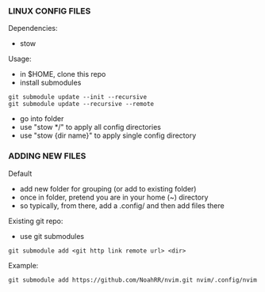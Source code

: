 ### LINUX CONFIG FILES
Dependencies:
- stow

Usage:
- in $HOME, clone this repo
- install submodules
```
git submodule update --init --recursive
git submodule update --recursive --remote
```
- go into folder
- use "stow */" to apply all config directories
- use "stow {dir name}" to apply single config directory

### ADDING NEW FILES
Default
- add new folder for grouping (or add to existing folder)
- once in folder, pretend you are in your home (~) directory
- so typically, from there, add a .config/ and then add files there

Existing git repo:
- use git submodules
```
git submodule add <git http link remote url> <dir>
```
Example:
```
git submodule add https://github.com/NoahRR/nvim.git nvim/.config/nvim
```
